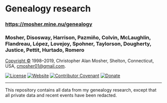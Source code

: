# Genealogy research

### https://mosher.mine.nu/genealogy

### Mosher, Disosway, Harrison, Pazmiño, Colvin, McLaughlin, Flandreau, López, Lovejoy, Spohner, Taylorson, Dougherty, Justice, Pettit, Hurtado, Romero

<a href="https://creativecommons.org/licenses/by-sa/4.0/legalcode">Copyright ©</a>
1998–2019, Christopher Alan Mosher, Shelton, Connecticut, USA, <cmosher01@gmail.com>.

[![License](https://img.shields.io/badge/license-CC--BY--SA-green)](https://creativecommons.org/licenses/by-sa/4.0/legalcode)
[![Website](https://img.shields.io/website/https/mosher.mine.nu/genealogy.svg)](https://mosher.mine.nu/genealogy)
[![Contributor Covenant](https://img.shields.io/badge/Contributor%20Covenant-v1.4%20adopted-ff69b4.svg)](./code-of-conduct.md)
[![Donate](https://img.shields.io/badge/Donate-PayPal-green.svg)](https://www.paypal.com/cgi-bin/webscr?cmd=_s-xclick&hosted_button_id=CVSSQ2BWDCKQ2)

---

This repository contains all data from my genealogy research, except that all private data and recent events have been redacted.

